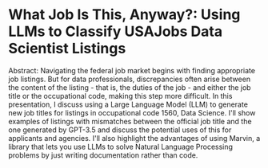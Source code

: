 # What Job Is This, Anyway?: Using LLMs to Classify USAJobs Data Scientist Listings

Abstract: Navigating the federal job market begins with finding appropriate job listings. But for data professionals, discrepancies often arise between the content of the listing - that is, the duties of the job - and either the job title or the occupational code, making this step more difficult. In this presentation, I discuss using a Large Language Model (LLM) to generate new job titles for listings in occupational code 1560, Data Science. I'll show examples of listings with mismatches between the official job title and the one generated by GPT-3.5 and discuss the potential uses of this for applicants and agencies. I'll also highlight the advantages of using Marvin, a library that lets you use LLMs to solve Natural Language Processing problems by just writing documentation rather than code.
